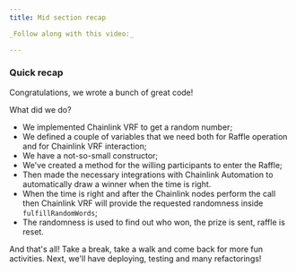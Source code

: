 ```yaml
---
title: Mid section recap

_Follow along with this video:_

---
```


### Quick recap

Congratulations, we wrote a bunch of great code!

What did we do?

- We implemented Chainlink VRF to get a random number;
- We defined a couple of variables that we need both for Raffle operation and for Chainlink VRF interaction;
- We have a not-so-small constructor;
- We've created a method for the willing participants to enter the Raffle;
- Then made the necessary integrations with Chainlink Automation to automatically draw a winner when the time is right.
- When the time is right and after the Chainlink nodes perform the call then Chainlink VRF will provide the requested randomness inside `fulfillRandomWords`;
- The randomness is used to find out who won, the prize is sent, raffle is reset.

And that's all! Take a break, take a walk and come back for more fun activities. Next, we'll have deploying, testing and many refactorings!